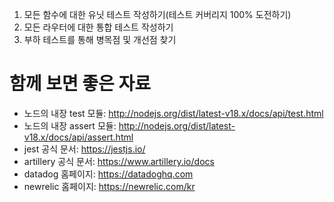 1. 모든 함수에 대한 유닛 테스트 작성하기(테스트 커버리지 100% 도전하기)
2. 모든 라우터에 대한 통합 테스트 작성하기
3. 부하 테스트를 통해 병목점 및 개선점 찾기

# 함께 보면 좋은 자료
- 노드의 내장 test 모듈: http://nodejs.org/dist/latest-v18.x/docs/api/test.html
- 노드의 내장 assert 모듈: http://nodejs.org/dist/latest-v18.x/docs/api/assert.html
- jest 공식 문서: https://jestjs.io/
- artillery 공식 문서: https://www.artillery.io/docs
- datadog 홈페이지: https://datadoghq.com
- newrelic 홈페이지: https://newrelic.com/kr
